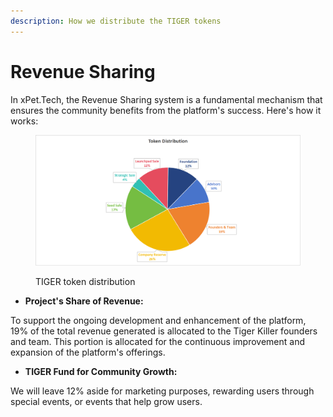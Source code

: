 ```yaml
---
description: How we distribute the TIGER tokens
---
```


# Revenue Sharing

In xPet.Tech, the Revenue Sharing system is a fundamental mechanism that ensures the community benefits from the platform's success. Here's how it works:

<figure><img src="../.gitbook/assets/table2.png" alt=""><figcaption><p>TIGER token distribution</p></figcaption></figure>

* **Project's Share of Revenue:**

To support the ongoing development and enhancement of the platform, 19% of the total revenue generated is allocated to the Tiger Killer founders and team. This portion is allocated for the continuous improvement and expansion of the platform's offerings.

* **TIGER Fund for Community Growth:**

We will leave 12% aside for marketing purposes, rewarding users through special events, or events that help grow users.
